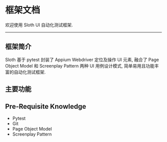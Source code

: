 # 框架文档

欢迎使用 Sloth UI 自动化测试框架.

----

## 框架简介

Sloth 基于 pytest 封装了 Appium Webdriver 定位及操作 UI 元素,
融合了 Page Object Model 和 Screenplay Pattern 两种 UI 用例设计模式, 简单易用且功能丰富的自动化测试框架.

## 主要功能

## Pre-Requisite Knowledge

- Pytest
- Git
- Page Object Model
- Screenplay Pattern
